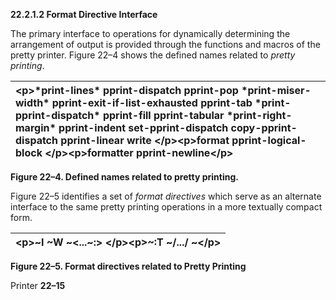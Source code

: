 **22.2.1.2 Format Directive Interface** 

The primary interface to operations for dynamically determining the arrangement of output is provided through the functions and macros of the pretty printer. Figure 22–4 shows the defined names related to *pretty printing*. 

|\<p\>**\*print-lines\* pprint-dispatch pprint-pop \*print-miser-width\* pprint-exit-if-list-exhausted pprint-tab \*print-pprint-dispatch\* pprint-fill pprint-tabular \*print-right-margin\* pprint-indent set-pprint-dispatch copy-pprint-dispatch pprint-linear write** \</p\>\<p\>**format pprint-logical-block** \</p\>\<p\>**formatter pprint-newline**\</p\>|
| :- |


**Figure 22–4. Defined names related to pretty printing.** 

Figure 22–5 identifies a set of *format directives* which serve as an alternate interface to the same pretty printing operations in a more textually compact form. 

|\<p\>~I ~W ~\<...~:\> \</p\>\<p\>~:T ~/.../ ~\</p\>|
| :- |


**Figure 22–5. Format directives related to Pretty Printing** 

Printer **22–15**

 

 

